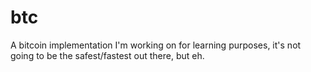 # btc

A bitcoin implementation I'm working on for learning purposes, it's not going to be the safest/fastest out there, but eh.
